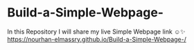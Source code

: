 # Build-a-Simple-Webpage-
In this Repository 
I will share my live Simple Webpage link ☺️✨
https://nourhan-elmassry.github.io/Build-a-Simple-Webpage-/
